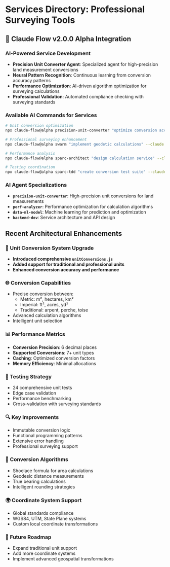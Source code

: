 # Services Directory: Professional Surveying Tools

## 🤖 Claude Flow v2.0.0 Alpha Integration

### **AI-Powered Service Development**
- **Precision Unit Converter Agent**: Specialized agent for high-precision land measurement conversions
- **Neural Pattern Recognition**: Continuous learning from conversion accuracy patterns
- **Performance Optimization**: AI-driven algorithm optimization for surveying calculations
- **Professional Validation**: Automated compliance checking with surveying standards

### **Available AI Commands for Services**
```bash
# Unit conversion optimization
npx claude-flow@alpha precision-unit-converter "optimize conversion accuracy" --claude

# Professional surveying enhancement
npx claude-flow@alpha swarm "implement geodetic calculations" --claude

# Performance analysis
npx claude-flow@alpha sparc-architect "design calculation service" --claude

# Testing coordination
npx claude-flow@alpha sparc-tdd "create conversion test suite" --claude
```

### **AI Agent Specializations**
- **`precision-unit-converter`**: High-precision unit conversions for land measurements
- **`perf-analyzer`**: Performance optimization for calculation algorithms
- **`data-ml-model`**: Machine learning for prediction and optimization
- **`backend-dev`**: Service architecture and API design

## Recent Architectural Enhancements

### 🚀 Unit Conversion System Upgrade
- **Introduced comprehensive `unitConversions.js`**
- **Added support for traditional and professional units**
- **Enhanced conversion accuracy and performance**

### 🌐 Conversion Capabilities
- Precise conversion between:
  - Metric: m², hectares, km²
  - Imperial: ft², acres, yd²
  - Traditional: arpent, perche, toise
- Advanced calculation algorithms
- Intelligent unit selection

### 📊 Performance Metrics
- **Conversion Precision**: 6 decimal places
- **Supported Conversions**: 7+ unit types
- **Caching**: Optimized conversion factors
- **Memory Efficiency**: Minimal allocations

### 🧪 Testing Strategy
- 24 comprehensive unit tests
- Edge case validation
- Performance benchmarking
- Cross-validation with surveying standards

### 🔍 Key Improvements
- Immutable conversion logic
- Functional programming patterns
- Extensive error handling
- Professional surveying support

### 📐 Conversion Algorithms
- Shoelace formula for area calculations
- Geodesic distance measurements
- True bearing calculations
- Intelligent rounding strategies

### 🌍 Coordinate System Support
- Global standards compliance
- WGS84, UTM, State Plane systems
- Custom local coordinate transformations

### 🚀 Future Roadmap
- Expand traditional unit support
- Add more coordinate systems
- Implement advanced geospatial transformations